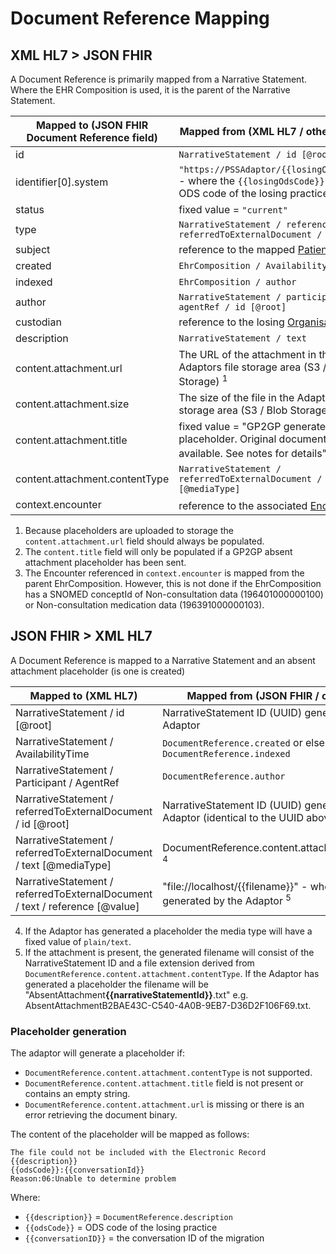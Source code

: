 # Document Reference Mapping

## XML HL7 > JSON FHIR

A Document Reference is primarily mapped from a Narrative Statement. Where the EHR Composition is used, it is the parent of the Narrative Statement.

| Mapped to (JSON FHIR Document Reference field) | Mapped from (XML HL7 / other source)                                                                             |
|------------------------------------------------|------------------------------------------------------------------------------------------------------------------|
| id                                             | `NarrativeStatement / id [@root]`                                                                                |
| identifier\[0].system                          | `"https://PSSAdaptor/{{losingOdsCode}}"` - where the `{{losingOdsCode}}` is the ODS code of the losing practice  |
| status                                         | fixed value = `"current"`                                                                                        |
| type                                           | `NarrativeStatement / reference / referredToExternalDocument / code`                                             |
| subject                                        | reference to the mapped [Patient](../patient/README.md)                                                          |
| created                                        | `EhrComposition / AvailabilityTime`                                                                              |
| indexed                                        | `EhrComposition / author`                                                                                        |
| author                                         | `NarrativeStatement / participant / agentRef / id [@root]`                                                       |
| custodian                                      | reference to the losing [Organisation](../organisations/README.md)                                               |
| description                                    | `NarrativeStatement / text`                                                                                      |
| content.attachment.url                         | The URL of the attachment in the Adaptors file storage area (S3 / Blob Storage) <sup>1</sup>                     |
| content.attachment.size                        | The size of the file in the Adaptors file storage area (S3 / Blob Storage)                                       |
| content.attachment.title                       | fixed value = "GP2GP generated placeholder. Original document not available. See notes for details" <sup>2</sup> |
| content.attachment.contentType                 | `NarrativeStatement / referredToExternalDocument / text [@mediaType]`                                            |                                                                                                                    |
| context.encounter                              | reference to the associated [Encounter](../encounters/README.md) <sup>3</sup>                                    |                                                                                                                    |

1. Because placeholders are uploaded to storage the `content.attachment.url` field should always be populated.
2. The `content.title` field will only be populated if a GP2GP absent attachment placeholder has been sent.  
3. The Encounter referenced in `context.encounter` is mapped from the parent EhrComposition. However, this is not done if the EhrComposition has a SNOMED conceptId of Non-consultation data (196401000000100) or Non-consultation medication data (196391000000103).

## JSON FHIR > XML HL7

A Document Reference is mapped to a Narrative Statement and an absent attachment placeholder (is one is created)

| Mapped to (XML HL7)                                                          | Mapped from (JSON FHIR / other source )                                                         |
|------------------------------------------------------------------------------|-------------------------------------------------------------------------------------------------|
| NarrativeStatement / id \[@root]                                             | NarrativeStatement ID (UUID) generated by the Adaptor                                           |
| NarrativeStatement / AvailabilityTime                                        | `DocumentReference.created` or else `DocumentReference.indexed`                                 |
| NarrativeStatement / Participant / AgentRef                                  | `DocumentReference.author`                                                                      |
| NarrativeStatement / referredToExternalDocument / id \[@root]                | NarrativeStatement ID (UUID) generated by the Adaptor (identical to the UUID above)             |
| NarrativeStatement / referredToExternalDocument / text \[@mediaType]         | DocumentReference.content.attachment.contentType <sup>4</sup>                                   |
| NarrativeStatement / referredToExternalDocument / text / reference \[@value] | "file://localhost/{{filename}}" - where `{{filename}}` is generated by the Adaptor <sup>5</sup> |


4. If the Adaptor has generated a placeholder the media type will have a fixed value of `plain/text`. 
5. If the attachment is present, the generated filename will consist of the NarrativeStatement ID and a file extension derived from `DocumentReference.content.attachment.contentType`. If the Adaptor has generated a placeholder the 
filename will be "AbsentAttachment<b>{{narrativeStatementId}}</b>.txt" e.g. AbsentAttachmentB2BAE43C-C540-4A0B-9EB7-D36D2F106F69.txt.

### Placeholder generation

The adaptor will generate a placeholder if:
* `DocumentReference.content.attachment.contentType` is not supported.
* `DocumentReference.content.attachment.title` field is not present or contains an empty string.
* `DocumentReference.content.attachment.url` is missing or there is an error retrieving the document binary. 

The content of the placeholder will be mapped as follows:

```
The file could not be included with the Electronic Record
{{description}}
{{odsCode}}:{{conversationId}}
Reason:06:Unable to determine problem
```

Where:

- `{{description}}` = `DocumentReference.description`
- `{{odsCode}}` = ODS code of the losing practice
- `{{conversationID}}` = the conversation ID of the migration